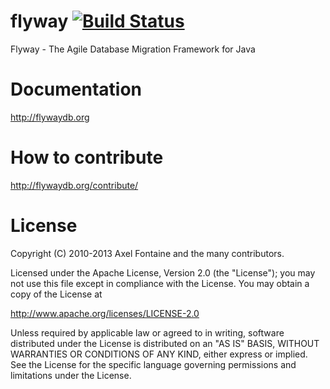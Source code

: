 flyway [![Build Status](https://travis-ci.org/flyway/flyway.png)](https://travis-ci.org/flyway/flyway)
======

Flyway - The Agile Database Migration Framework for Java

Documentation
=============
http://flywaydb.org

How to contribute
=================
http://flywaydb.org/contribute/

License
=======
Copyright (C) 2010-2013 Axel Fontaine and the many contributors.

Licensed under the Apache License, Version 2.0 (the "License");
you may not use this file except in compliance with the License.
You may obtain a copy of the License at

http://www.apache.org/licenses/LICENSE-2.0

Unless required by applicable law or agreed to in writing, software
distributed under the License is distributed on an "AS IS" BASIS,
WITHOUT WARRANTIES OR CONDITIONS OF ANY KIND, either express or implied.
See the License for the specific language governing permissions and
limitations under the License.
